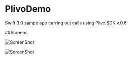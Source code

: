 # PlivoDemo
Swift 3.0 sampe app carring out calls using Plivo SDK v.0.6

##Screens

![ScreenShot](https://ibb.co/hxMrov "Contacts scren")

![ScreenShot](https://ibb.co/hYSWov "Call screen")
